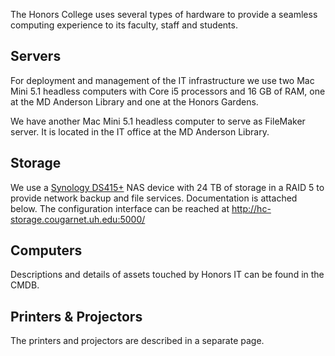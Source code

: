 

The Honors College uses several types of hardware to provide a seamless computing experience to its faculty, staff and students.

## Servers

For deployment and management of the IT infrastructure we use two Mac Mini 5.1 headless computers with Core i5 processors and 16 GB of RAM, one at the MD Anderson Library and one at the Honors Gardens.

We have another Mac Mini 5.1 headless computer to serve as FileMaker server. It is located in the IT office at the MD Anderson Library.

## Storage

We use a [Synology DS415+](https://www.synology.com/en-global/products/DS415+) NAS device with 24 TB of storage in a RAID 5 to provide network backup and file services. Documentation is attached below. The configuration interface can be reached at http://hc-storage.cougarnet.uh.edu:5000/

## Computers

Descriptions and details of assets touched by Honors IT can be found in the CMDB.

## Printers & Projectors

The printers and projectors are described in a separate page.
